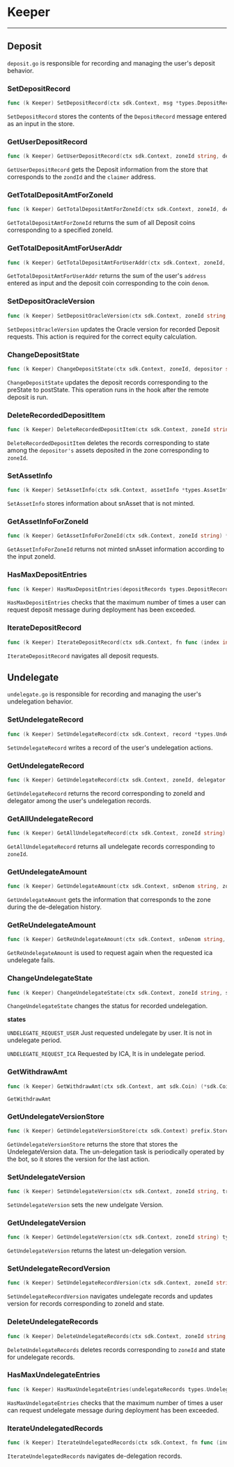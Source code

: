 # Keeper

---

## Deposit

`deposit.go` is responsible for recording and managing the user's deposit behavior.

### SetDepositRecord

```go
func (k Keeper) SetDepositRecord(ctx sdk.Context, msg *types.DepositRecord) {}
```

`SetDepositRecord` stores the contents of the `DepositRecord` message entered as an input in the store.

### GetUserDepositRecord

```go
func (k Keeper) GetUserDepositRecord(ctx sdk.Context, zoneId string, depositor sdk.AccAddress) (result *types.DepositRecord, found bool) {}
```

`GetUserDepositRecord` gets the Deposit information from the store that corresponds to the `zondId` and the `claimer`
address.

### GetTotalDepositAmtForZoneId

```go
func (k Keeper) GetTotalDepositAmtForZoneId(ctx sdk.Context, zoneId, denom string, state types.DepositStatusType) sdk.Coin {}
```

`GetTotalDepositAmtForZoneId` returns the sum of all Deposit coins corresponding to a specified zoneId.

### GetTotalDepositAmtForUserAddr

```go
func (k Keeper) GetTotalDepositAmtForUserAddr(ctx sdk.Context, zoneId, userAddr, denom string) sdk.Coin {}
```

`GetTotalDepositAmtForUserAddr` returns the sum of the user's `address` entered as input and the deposit coin
corresponding to the coin `denom`.

### SetDepositOracleVersion

```go
func (k Keeper) SetDepositOracleVersion(ctx sdk.Context, zoneId string, state types.DepositStatusType, oracleVersion uint64) {}
```

`SetDepositOracleVersion` updates the Oracle version for recorded Deposit requests.
This action is required for the correct equity calculation.

### ChangeDepositState

```go
func (k Keeper) ChangeDepositState(ctx sdk.Context, zoneId, depositor string) {}
```

`ChangeDepositState` updates the deposit records corresponding to the preState to postState.
This operation runs in the hook after the remote deposit is run.

### DeleteRecordedDepositItem

```go
func (k Keeper) DeleteRecordedDepositItem(ctx sdk.Context, zoneId string, depositor sdk.AccAddress, state types.DepositStatusType, amount sdk.Int) error {}
```

`DeleteRecordedDepositItem` deletes the records corresponding to state among the `depositor's` assets deposited in the
zone corresponding to `zoneId`.

### SetAssetInfo

```go
func (k Keeper) SetAssetInfo(ctx sdk.Context, assetInfo *types.AssetInfo) {}
```

`SetAssetInfo` stores information about snAsset that is not minted.

### GetAssetInfoForZoneId

```go
func (k Keeper) GetAssetInfoForZoneId(ctx sdk.Context, zoneId string) *types.AssetInfo {}
```

`GetAssetInfoForZoneId` returns not minted snAsset information according to the input zoneId.

### HasMaxDepositEntries

````go
func (k Keeper) HasMaxDepositEntries(depositRecords types.DepositRecord, maxEntries int64) bool
````

`HasMaxDepositEntries` checks that the maximum number of times a user can request deposit message during deployment has
been exceeded.

### IterateDepositRecord

```go
func (k Keeper) IterateDepositRecord(ctx sdk.Context, fn func (index int64, depositRecord types.DepositRecord) (stop bool)) {}
```

`IterateDepositRecord` navigates all deposit requests.

## Undelegate

`undelegate.go` is responsible for recording and managing the user's undelegation behavior.

### SetUndelegateRecord

```go
func (k Keeper) SetUndelegateRecord(ctx sdk.Context, record *types.UndelegateRecord) {}
```

`SetUndelegateRecord` writes a record of the user's undelegation actions.

### GetUndelegateRecord

```go
func (k Keeper) GetUndelegateRecord(ctx sdk.Context, zoneId, delegator string) (result *types.UndelegateRecord, found bool) {}
```

`GetUndelegateRecord` returns the record corresponding to zoneId and delegator among the user's undelegation records.

### GetAllUndelegateRecord

```go
func (k Keeper) GetAllUndelegateRecord(ctx sdk.Context, zoneId string) []*types.UndelegateRecord {}
```

`GetAllUndelegateRecord` returns all undelegate records corresponding to `zoneId`.

### GetUndelegateAmount

```go
func (k Keeper) GetUndelegateAmount(ctx sdk.Context, snDenom string, zone icacontroltypes.RegisteredZone, version uint64, state types.UndelegatedStatusType) (sdk.Coin, sdk.Int) {}
```

`GetUndelegateAmount` gets the information that corresponds to the zone during the de-delegation history.

### GetReUndelegateAmount

```go
func (k Keeper) GetReUndelegateAmount(ctx sdk.Context, snDenom string, zone icacontroltypes.RegisteredZone, version uint64) (sdk.Coin, sdk.Int) {}
```

`GetReUndelegateAmount` is used to request again when the requested ica undelegate fails.

### ChangeUndelegateState

```go
func (k Keeper) ChangeUndelegateState(ctx sdk.Context, zoneId string, state types.UndelegatedStatusType) {}
```

`ChangeUndelegateState` changes the status for recorded undelegation.

**states**

`UNDELEGATE_REQUEST_USER` Just requested undelegate by user. It is not in undelegate period.

`UNDELEGATE_REQUEST_ICA` Requested by ICA, It is in undelegate period.

### GetWithdrawAmt

```go
func (k Keeper) GetWithdrawAmt(ctx sdk.Context, amt sdk.Coin) (*sdk.Coin, error) {}
```

`GetWithdrawAmt` 

### GetUndelegateVersionStore

```go
func (k Keeper) GetUndelegateVersionStore(ctx sdk.Context) prefix.Store {}
```

`GetUndelegateVersionStore` returns the store that stores the UndelegateVersion data.
The un-delegation task is periodically operated by the bot, so it stores the version for the last action.

### SetUndelegateVersion

```go
func (k Keeper) SetUndelegateVersion(ctx sdk.Context, zoneId string, trace types.VersionState) {}
```

`SetUndelegateVersion` sets the new undelgate Version.

### GetUndelegateVersion

```go
func (k Keeper) GetUndelegateVersion(ctx sdk.Context, zoneId string) types.VersionState {}
```

`GetUndelegateVersion` returns the latest un-delegation version.

### SetUndelegateRecordVersion

```go
func (k Keeper) SetUndelegateRecordVersion(ctx sdk.Context, zoneId string, state types.UndelegatedStatusType, version uint64) bool {}
```

`SetUndelegateRecordVersion` navigates undelegate records and updates version for records corresponding to zoneId and
state.

### DeleteUndelegateRecords

```go
func (k Keeper) DeleteUndelegateRecords(ctx sdk.Context, zoneId string, state types.UndelegatedStatusType) {}
```

`DeleteUndelegateRecords` deletes records corresponding to `zoneId` and state for undelegate records.

### HasMaxUndelegateEntries

```go
func (k Keeper) HasMaxUndelegateEntries(undelegateRecords types.UndelegateRecord, maxEntries int64) bool
```

`HasMaxUndelegateEntries` checks that the maximum number of times a user can request undelegate message during
deployment has been exceeded.

### IterateUndelegatedRecords

```go
func (k Keeper) IterateUndelegatedRecords(ctx sdk.Context, fn func (index int64, undelegateInfo *types.UndelegateRecord) (stop bool)) {}
```

`IterateUndelegatedRecords` navigates de-delegation records.

